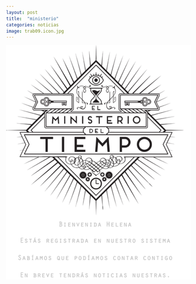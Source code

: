 ```yaml
---
layout: post
title:  "ministerio"
categories: noticias
image: trab09.icon.jpg
---
```

<img src="/img/ministerio.png">
